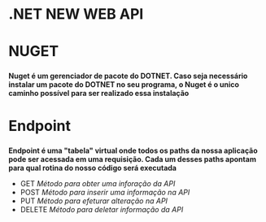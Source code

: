 # .NET NEW WEB API<h1>

# NUGET <h3>
**Nuget é um gerenciador de pacote do DOTNET. Caso seja necessário instalar um pacote do DOTNET no seu programa, o Nuget é o unico caminho possível para ser realizado essa instalação**

# Endpoint <h3>
**Endpoint é uma "tabela" virtual onde todos os paths da nossa aplicação pode ser acessada em uma requisição. Cada um desses paths apontam para qual rotina do nosso código será executada**

* GET
*Método para obter uma inforação da API*
* POST
*Método para inserir uma informação na API*
* PUT 
*Método para efeturar alteração na API*
* DELETE
*Método para deletar informação da API*
